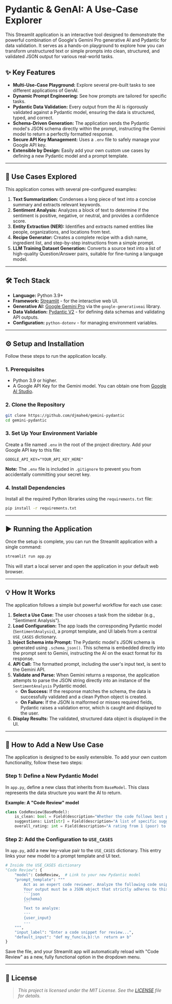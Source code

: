 # Pydantic & GenAI: A Use-Case Explorer

This Streamlit application is an interactive tool designed to demonstrate the powerful combination of Google's Gemini Pro generative AI and Pydantic for data validation. It serves as a hands-on playground to explore how you can transform unstructured text or simple prompts into clean, structured, and validated JSON output for various real-world tasks.

<!-- [![Streamlit App](https://static.streamlit.io/badges/streamlit_badge_black_white.svg)](https://gemini-pydantic.streamlit.app/) -->

## ✨ Key Features

*   **Multi-Use-Case Playground:** Explore several pre-built tasks to see different applications of GenAI.
*   **Dynamic Prompt Engineering:** See how prompts are tailored for specific tasks.
*   **Pydantic Data Validation:** Every output from the AI is rigorously validated against a Pydantic model, ensuring the data is structured, typed, and correct.
*   **Schema-Driven Generation:** The application sends the Pydantic model's JSON schema directly within the prompt, instructing the Gemini model to return a perfectly formatted response.
*   **Secure API Key Management:** Uses a `.env` file to safely manage your Google API key.
*   **Extensible by Design:** Easily add your own custom use cases by defining a new Pydantic model and a prompt template.

---

## 🚀 Use Cases Explored

This application comes with several pre-configured examples:

1.  **Text Summarization:** Condenses a long piece of text into a concise summary and extracts relevant keywords.
2.  **Sentiment Analysis:** Analyzes a block of text to determine if the sentiment is positive, negative, or neutral, and provides a confidence score.
3.  **Entity Extraction (NER):** Identifies and extracts named entities like people, organizations, and locations from text.
4.  **Recipe Generator:** Creates a complete recipe with a dish name, ingredient list, and step-by-step instructions from a simple prompt.
5.  **LLM Training Dataset Generation:** Converts a source text into a list of high-quality Question/Answer pairs, suitable for fine-tuning a language model.

 <!-- Replace with a real screenshot URL -->

---

## 🛠️ Tech Stack

*   **Language:** Python 3.9+
*   **Framework:** [Streamlit](https://streamlit.io/) - for the interactive web UI.
*   **Generative AI:** [Google Gemini Pro](https://deepmind.google/technologies/gemini/) via the `google-generativeai` library.
*   **Data Validation:** [Pydantic V2](https://docs.pydantic.dev/) - for defining data schemas and validating API outputs.
*   **Configuration:** `python-dotenv` - for managing environment variables.

---

## ⚙️ Setup and Installation

Follow these steps to run the application locally.

### 1. Prerequisites
*   Python 3.9 or higher.
*   A Google API Key for the Gemini model. You can obtain one from [Google AI Studio](https://makersuite.google.com/app/apikey).

### 2. Clone the Repository
```bash
git clone https://github.com/djmahe4/gemini-pydantic
cd gemini-pydantic
```

### 3. Set Up Your Environment Variable
Create a file named `.env` in the root of the project directory. Add your Google API key to this file:
```
GOOGLE_API_KEY="YOUR_API_KEY_HERE"
```
**Note:** The `.env` file is included in `.gitignore` to prevent you from accidentally committing your secret key.

### 4. Install Dependencies
Install all the required Python libraries using the `requirements.txt` file:
```bash
pip install -r requirements.txt
```

---

## ▶️ Running the Application

Once the setup is complete, you can run the Streamlit application with a single command:

```bash
streamlit run app.py
```

This will start a local server and open the application in your default web browser.

---

## 💡 How It Works

The application follows a simple but powerful workflow for each use case:

1.  **Select a Use Case:** The user chooses a task from the sidebar (e.g., "Sentiment Analysis").
2.  **Load Configuration:** The app loads the corresponding Pydantic model (`SentimentAnalysis`), a prompt template, and UI labels from a central `USE_CASES` dictionary.
3.  **Inject Schema into Prompt:** The Pydantic model's JSON schema is generated using `.schema_json()`. This schema is embedded directly into the prompt sent to Gemini, instructing the AI on the exact format for its response.
4.  **API Call:** The formatted prompt, including the user's input text, is sent to the Gemini API.
5.  **Validate and Parse:** When Gemini returns a response, the application attempts to parse the JSON string directly into an instance of the `SentimentAnalysis` Pydantic model.
    *   **On Success:** If the response matches the schema, the data is successfully validated and a clean Python object is created.
    *   **On Failure:** If the JSON is malformed or misses required fields, Pydantic raises a validation error, which is caught and displayed to the user.
6.  **Display Results:** The validated, structured data object is displayed in the UI.

---

## 🧩 How to Add a New Use Case

The application is designed to be easily extensible. To add your own custom functionality, follow these two steps:

### Step 1: Define a New Pydantic Model
In `app.py`, define a new class that inherits from `BaseModel`. This class represents the data structure you want the AI to return.

**Example: A "Code Review" model**
```python
class CodeReview(BaseModel):
    is_clean: bool = Field(description="Whether the code follows best practices.")
    suggestions: List[str] = Field(description="A list of specific suggestions for improvement.")
    overall_rating: int = Field(description="A rating from 1 (poor) to 5 (excellent).")
```

### Step 2: Add the Configuration to `USE_CASES`
In `app.py`, add a new key-value pair to the `USE_CASES` dictionary. This entry links your new model to a prompt template and UI text.

```python
# Inside the USE_CASES dictionary
"Code Review": {
    "model": CodeReview,  # Link to your new Pydantic model
    "prompt_template": """
        Act as an expert code reviewer. Analyze the following code snippet.
        Your output must be a JSON object that strictly adheres to this schema:
        ```json
        {schema}
        ```
        Text to analyze:
        ---
        {user_input}
        ---
    """,
    "input_label": "Enter a code snippet for review...",
    "default_input": "def my_func(a,b):\n  return a+ b"
}
```

Save the file, and your Streamlit app will automatically reload with "Code Review" as a new, fully functional option in the dropdown menu.

---

## 📄 License

> _This project is licensed under the MIT License. See the [LICENSE](./LICENSE) file for details._
